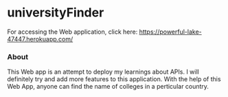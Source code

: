 # universityFinder
For accessing the Web application, click here: https://powerful-lake-47447.herokuapp.com/
### About
This Web app is an attempt to deploy my learnings about APIs. I will definitely try and add more features to this application.
With the help of this Web App, anyone can find the name of colleges in a perticular country.

